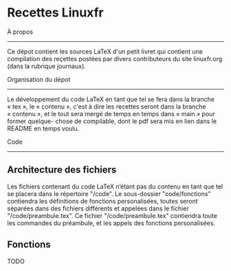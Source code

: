 Recettes Linuxfr
================

À propos
********

Ce dépot contient les sources LaTeX d'un petit livret qui contient une
compilation des reçettes postées par divers contributeurs du site linuxfr.org
(dans la rubrique journaux).

Organisation du dépot
*********************

Le développement du code LaTeX en tant que tel se fera dans la branche « tex »,
le « contenu », c'est à dire les recettes seront dans la branche « contenu »,
et le tout sera mergé de temps en temps dans « main » pour former quelque-
chose de compilable, dont le pdf sera mis en lien dans le README en temps
voulu.

Code
****

Architecture des fichiers
-------------------------

Les fichiers contenant du code LaTeX n’étant pas du contenu en tant que tel se placera dans le répertoire "/code".
Le sous-dossier "code/fonctions" contiendra les définitions de fonctions personalisées, toutes seront séparées dans des fichiers différents et appelées dans le fichier "/code/preambule.tex". Ce fichier "/code/preambule.tex" contiendra toute les commandes du préambule, et les appels des fonctions personalisées.

Fonctions
---------

TODO